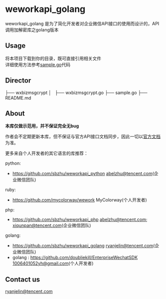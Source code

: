 # weworkapi_golang

weworkapi_golang 是为了简化开发者对企业微信API接口的使用而设计的，API调用加解密库之golang版本 

## Usage

将本项目下载到你的目录，既可直接引用相关文件  
详细使用方法参考[sample.go](https://github.com/sbzhu/weworkapi_golang/blob/master/sample.go)代码

## Director 

├── wxbizmsgcrypt
│   ├── wxbizmsgcrypt.go
├── sample.go
├── README.md

## About

**本库仅做示范用，并不保证完全无bug**

作者会不定期更新本库，但不保证与官方API接口文档同步，因此一切以[官方文档](https://work.weixin.qq.com/api/doc)为准。

更多来自个人开发者的其它语言的库推荐：

python:

* https://github.com/sbzhu/weworkapi_python  abelzhu@tencent.com(企业微信团队)

ruby:

* https://github.com/mycolorway/wework  MyColorway(个人开发者)

php:

* https://github.com/sbzhu/weworkapi_php  abelzhu@tencent.com; xiqunpan@tencent.com(企业微信团队)

golang: 

* https://github.com/sbzhu/weworkapi_golang  ryanjelin@tencent.com(企业微信团队)
* golang : https://github.com/doubliekill/EnterpriseWechatSDK  1006401052yh@gmail.com(个人开发者)

## Contact us
ryanjelin@tencent.com  
